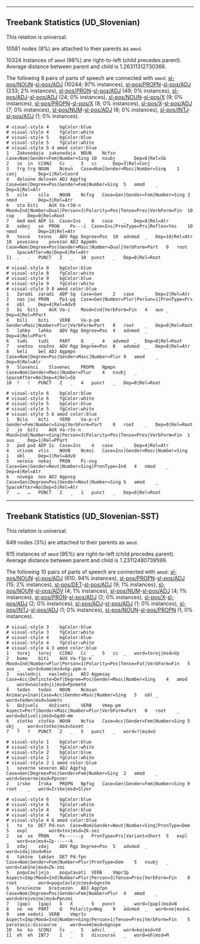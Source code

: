 

--------------------------------------------------------------------------------

## Treebank Statistics (UD_Slovenian)

This relation is universal.

10581 nodes (8%) are attached to their parents as `amod`.

10324 instances of `amod` (98%) are right-to-left (child precedes parent).
Average distance between parent and child is 1.26311312730366.

The following 9 pairs of parts of speech are connected with `amod`: [sl-pos/NOUN]()-[sl-pos/ADJ]() (10244; 97% instances), [sl-pos/PROPN]()-[sl-pos/ADJ]() (233; 2% instances), [sl-pos/PRON]()-[sl-pos/ADJ]() (49; 0% instances), [sl-pos/ADJ]()-[sl-pos/ADJ]() (24; 0% instances), [sl-pos/NOUN]()-[sl-pos/X]() (9; 0% instances), [sl-pos/PROPN]()-[sl-pos/X]() (8; 0% instances), [sl-pos/X]()-[sl-pos/ADJ]() (7; 0% instances), [sl-pos/NUM]()-[sl-pos/ADJ]() (6; 0% instances), [sl-pos/INTJ]()-[sl-pos/ADJ]() (1; 0% instances).


~~~ conllu
# visual-style 4	bgColor:blue
# visual-style 4	fgColor:white
# visual-style 5	bgColor:blue
# visual-style 5	fgColor:white
# visual-style 5 4 amod	color:blue
1	Zakonodaja	zakonodaja	NOUN	Ncfsn	Case=Nom|Gender=Fem|Number=Sing	10	nsubj	_	Dep=6|Rel=Sb
2	in	in	CCONJ	Cc	_	3	cc	_	Dep=3|Rel=Conj
3	trg	trg	NOUN	Ncmsn	Case=Nom|Gender=Masc|Number=Sing	1	conj	_	Dep=1|Rel=Coord
4	delovne	deloven	ADJ	Agpfsg	Case=Gen|Degree=Pos|Gender=Fem|Number=Sing	5	amod	_	Dep=5|Rel=Atr
5	sile	sila	NOUN	Ncfsg	Case=Gen|Gender=Fem|Number=Sing	3	nmod	_	Dep=3|Rel=Atr
6	sta	biti	AUX	Va-r3d-n	Mood=Ind|Number=Dual|Person=3|Polarity=Pos|Tense=Pres|VerbForm=Fin	10	cop	_	Dep=0|Rel=Root
7	med	med	ADP	Si	Case=Ins	8	case	_	Dep=8|Rel=Atr
8	seboj	se	PRON	Px---i	Case=Ins|PronType=Prs|Reflex=Yes	10	nmod	_	Dep=10|Rel=Atr
9	tesno	tesno	ADV	Rgp	Degree=Pos	10	advmod	_	Dep=10|Rel=Atr
10	povezana	povezan	ADJ	Appmdn	Case=Nom|Degree=Pos|Gender=Masc|Number=Dual|VerbForm=Part	0	root	_	SpaceAfter=No|Dep=6|Rel=Atr
11	.	.	PUNCT	Z	_	10	punct	_	Dep=0|Rel=Root

~~~


~~~ conllu
# visual-style 8	bgColor:blue
# visual-style 8	fgColor:white
# visual-style 9	bgColor:blue
# visual-style 9	fgColor:white
# visual-style 9 8 amod	color:blue
1	Zaradi	zaradi	ADP	Sg	Case=Gen	2	case	_	Dep=2|Rel=Atr
2	nas	jaz	PRON	Pp1-pg	Case=Gen|Number=Plur|Person=1|PronType=Prs	4	obl	_	Dep=4|Rel=AdvO
3	bi	biti	AUX	Va-c	Mood=Cnd|VerbForm=Fin	4	aux	_	Dep=4|Rel=PPart
4	bili	biti	VERB	Va-p-pm	Gender=Masc|Number=Plur|VerbForm=Part	0	root	_	Dep=0|Rel=Root
5	lahko	lahko	ADV	Rgp	Degree=Pos	4	advmod	_	Dep=4|Rel=PPart
6	tudi	tudi	PART	Q	_	4	advmod	_	Dep=0|Rel=Root
7	snežno	snežno	ADV	Rgp	Degree=Pos	8	advmod	_	Dep=8|Rel=Atr
8	beli	bel	ADJ	Agpmpn	Case=Nom|Degree=Pos|Gender=Masc|Number=Plur	9	amod	_	Dep=9|Rel=Atr
9	Slovenci	Slovenec	PROPN	Npmpn	Case=Nom|Gender=Masc|Number=Plur	4	nsubj	_	SpaceAfter=No|Dep=4|Rel=Sb
10	!	!	PUNCT	Z	_	4	punct	_	Dep=0|Rel=Root

~~~


~~~ conllu
# visual-style 6	bgColor:blue
# visual-style 6	fgColor:white
# visual-style 5	bgColor:blue
# visual-style 5	fgColor:white
# visual-style 5 6 amod	color:blue
1	Bila	biti	VERB	Va-p-sf	Gender=Fem|Number=Sing|VerbForm=Part	0	root	_	Dep=0|Rel=Root
2	je	biti	AUX	Va-r3s-n	Mood=Ind|Number=Sing|Person=3|Polarity=Pos|Tense=Pres|VerbForm=Fin	1	aux	_	Dep=1|Rel=PPart
3	pod	pod	ADP	Si	Case=Ins	4	case	_	Dep=4|Rel=Atr
4	vtisom	vtis	NOUN	Ncmsi	Case=Ins|Gender=Masc|Number=Sing	1	obl	_	Dep=1|Rel=AdvO
5	nečesa	nekaj	PRON	Pi-nsg	Case=Gen|Gender=Neut|Number=Sing|PronType=Ind	4	nmod	_	Dep=4|Rel=Atr
6	novega	nov	ADJ	Agpnsg	Case=Gen|Degree=Pos|Gender=Neut|Number=Sing	5	amod	_	SpaceAfter=No|Dep=5|Rel=Atr
7	…	…	PUNCT	Z	_	1	punct	_	Dep=0|Rel=Root

~~~




--------------------------------------------------------------------------------

## Treebank Statistics (UD_Slovenian-SST)

This relation is universal.

649 nodes (3%) are attached to their parents as `amod`.

615 instances of `amod` (95%) are right-to-left (child precedes parent).
Average distance between parent and child is 1.23112480739599.

The following 10 pairs of parts of speech are connected with `amod`: [sl-pos/NOUN]()-[sl-pos/ADJ]() (610; 94% instances), [sl-pos/PROPN]()-[sl-pos/ADJ]() (15; 2% instances), [sl-pos/DET]()-[sl-pos/ADJ]() (9; 1% instances), [sl-pos/NOUN]()-[sl-pos/ADV]() (4; 1% instances), [sl-pos/NUM]()-[sl-pos/ADJ]() (4; 1% instances), [sl-pos/PRON]()-[sl-pos/ADJ]() (2; 0% instances), [sl-pos/X]()-[sl-pos/ADJ]() (2; 0% instances), [sl-pos/ADJ]()-[sl-pos/ADJ]() (1; 0% instances), [sl-pos/INTJ]()-[sl-pos/ADJ]() (1; 0% instances), [sl-pos/NOUN]()-[sl-pos/PROPN]() (1; 0% instances).


~~~ conllu
# visual-style 3	bgColor:blue
# visual-style 3	fgColor:white
# visual-style 4	bgColor:blue
# visual-style 4	fgColor:white
# visual-style 4 3 amod	color:blue
1	torej	torej	CCONJ	Cc	_	5	cc	_	word=torej|msd=Vp
2	bomo	biti	AUX	Va-f1p-n	Mood=Ind|Number=Plur|Person=1|Polarity=Pos|Tense=Fut|VerbForm=Fin	5	aux	_	word=bomo|msd=Gp-ppm-n
3	naslednji	naslednji	ADJ	Agpmsay	Case=Acc|Definite=Def|Degree=Pos|Gender=Masc|Number=Sing	4	amod	_	word=naslednji|msd=Ppnmetd
4	teden	teden	NOUN	Ncmsan	Animacy=Inan|Case=Acc|Gender=Masc|Number=Sing	5	obl	_	word=teden|msd=Sometn
5	doživeli	doživeti	VERB	Vmep-pm	Aspect=Perf|Gender=Masc|Number=Plur|VerbForm=Part	0	root	_	word=doživeli|msd=Ggdd-mm
6	stotko	stotka	NOUN	Ncfsa	Case=Acc|Gender=Fem|Number=Sing	5	obj	_	word=stotko|msd=Sozet
7	?	?	PUNCT	Z	_	5	punct	_	word=?|msd=U

~~~


~~~ conllu
# visual-style 1	bgColor:blue
# visual-style 1	fgColor:white
# visual-style 2	bgColor:blue
# visual-style 2	fgColor:white
# visual-style 2 1 amod	color:blue
1	severne	severen	ADJ	Agpfsg	Case=Gen|Degree=Pos|Gender=Fem|Number=Sing	2	amod	_	word=Severne|msd=Ppnzer
2	irske	Irska	PROPN	Npfsg	Case=Gen|Gender=Fem|Number=Sing	0	root	_	word=Irske|msd=Slzer

~~~


~~~ conllu
# visual-style 6	bgColor:blue
# visual-style 6	fgColor:white
# visual-style 4	bgColor:blue
# visual-style 4	fgColor:white
# visual-style 4 6 amod	color:blue
1	to	ta	DET	Pd-nsn	Case=Nom|Gender=Neut|Number=Sing|PronType=Dem	5	expl	_	word=tov|msd=Zk-sei
2	se	se	PRON	Px------y	PronType=Prs|Variant=Short	5	expl	_	word=se|msd=Zp------k
3	zdaj	zdaj	ADV	Rgp	Degree=Pos	5	advmod	_	word=zdaj|msd=Rsn
4	takšne	takšen	DET	Pd-fpn	Case=Nom|Gender=Fem|Number=Plur|PronType=Dem	5	nsubj	_	word=takšne|msd=Zk-zmi
5	pogučavljejo	pogučavati	VERB	Vmpr3p	Aspect=Imp|Mood=Ind|Number=Plur|Person=3|Tense=Pres|VerbForm=Fin	0	root	_	word=pogučavlejo|msd=Ggnstm
6	brezvezne	brezvezen	ADJ	Agpfpn	Case=Nom|Degree=Pos|Gender=Fem|Number=Plur	4	amod	_	word=brezvezne|msd=Ppnzmi
7	[gap]	[gap]	X	X	_	5	punct	_	word=[gap]|msd=N
8	ne	ne	PART	Q	Polarity=Neg	9	advmod	_	word=ne|msd=L
9	vem	vedeti	VERB	Vmpr1s	Aspect=Imp|Mood=Ind|Number=Sing|Person=1|Tense=Pres|VerbForm=Fin	5	parataxis:discourse	_	word=vem|msd=Ggnspe
10	ko	ko	SCONJ	Cs	_	5	advcl	_	word=ko|msd=Vd
11	eh	eh	INTJ	I	_	5	discourse	_	word=eh|msd=M

~~~


